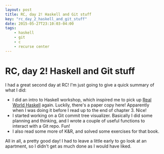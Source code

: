 ```yaml
---
layout: post
title: RC, day 2! Haskell and Git stuff
key: "rc_day_2_haskell_and_git_stuff"
date: 2015-05-27T23:10:03-04:00
tags:
    - haskell
    - git
    - c
    - recurse center
---
```


# RC, day 2! Haskell and Git stuff

I had a great second day at RC! I'm just going to give a quick summary of what I did:

- I did an intro to Haskell workshop, which inspired me to pick up [Real
  World Haskell](http://book.realworldhaskell.org/) again. Luckily,
  there's a paper copy here! Apparently when I was doing it before I read
  up to the end of chapter 3. Nice!
- I started working on a Git commit tree visualizer. Basically I did some
  planning and thinking, and I wrote a couple of useful functions to
  interact with a Git repo. Fun!
- I also read some more of K&R, and solved some exercises for that book.

All in all, a pretty good day! I had to leave a little early to go look at
an apartment, so I didn't get as much done as I would have liked. 
